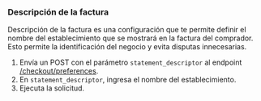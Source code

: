 ### Descripción de la factura

Descripción de la factura es una configuración que te permite definir el nombre del establecimiento que se mostrará en la factura del comprador. Esto permite la identificación del negocio y evita disputas innecesarias.

1. Envía un POST con el parámetro `statement_descriptor` al endpoint [/checkout/preferences](https://www.mercadopago[FAKER][URL][DOMAIN]/developers/es/reference/preferences/_checkout_preferences/post).
2. En `statement_descriptor`, ingresa el nombre del establecimiento.
3. Ejecuta la solicitud.
